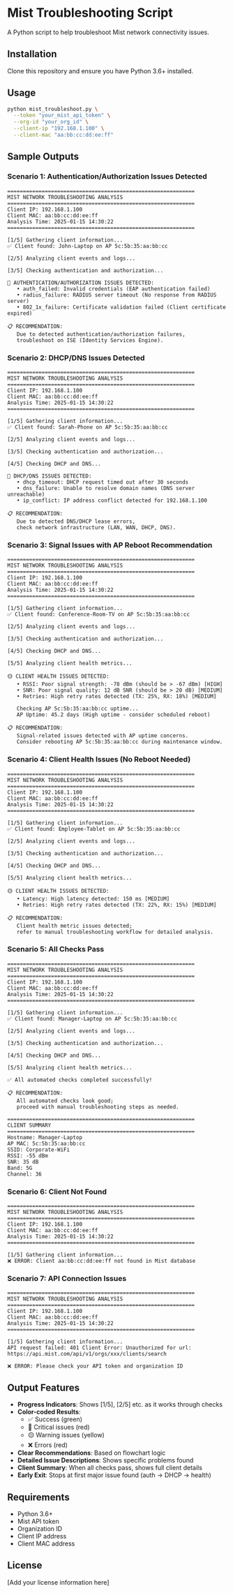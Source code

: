 # Mist Troubleshooting Script

A Python script to help troubleshoot Mist network connectivity issues.

## Installation

Clone this repository and ensure you have Python 3.6+ installed.

## Usage

```bash
python mist_troubleshoot.py \
  --token "your_mist_api_token" \
  --org-id "your_org_id" \
  --client-ip "192.168.1.100" \
  --client-mac "aa:bb:cc:dd:ee:ff"
```

## Sample Outputs

### Scenario 1: Authentication/Authorization Issues Detected

```plaintext
============================================================
MIST NETWORK TROUBLESHOOTING ANALYSIS
============================================================
Client IP: 192.168.1.100
Client MAC: aa:bb:cc:dd:ee:ff
Analysis Time: 2025-01-15 14:30:22
============================================================

[1/5] Gathering client information...
✅ Client found: John-Laptop on AP 5c:5b:35:aa:bb:cc

[2/5] Analyzing client events and logs...

[3/5] Checking authentication and authorization...

🔴 AUTHENTICATION/AUTHORIZATION ISSUES DETECTED:
   • auth_failed: Invalid credentials (EAP authentication failed)
   • radius_failure: RADIUS server timeout (No response from RADIUS server)
   • 802_1x_failure: Certificate validation failed (Client certificate expired)

📋 RECOMMENDATION:
   Due to detected authentication/authorization failures,
   troubleshoot on ISE (Identity Services Engine).
```

### Scenario 2: DHCP/DNS Issues Detected

```plaintext
============================================================
MIST NETWORK TROUBLESHOOTING ANALYSIS
============================================================
Client IP: 192.168.1.100
Client MAC: aa:bb:cc:dd:ee:ff
Analysis Time: 2025-01-15 14:30:22
============================================================

[1/5] Gathering client information...
✅ Client found: Sarah-Phone on AP 5c:5b:35:aa:bb:cc

[2/5] Analyzing client events and logs...

[3/5] Checking authentication and authorization...

[4/5] Checking DHCP and DNS...

🔴 DHCP/DNS ISSUES DETECTED:
   • dhcp_timeout: DHCP request timed out after 30 seconds
   • dns_failure: Unable to resolve domain names (DNS server unreachable)
   • ip_conflict: IP address conflict detected for 192.168.1.100

📋 RECOMMENDATION:
   Due to detected DNS/DHCP lease errors,
   check network infrastructure (LAN, WAN, DHCP, DNS).
```

### Scenario 3: Signal Issues with AP Reboot Recommendation

```plaintext
============================================================
MIST NETWORK TROUBLESHOOTING ANALYSIS
============================================================
Client IP: 192.168.1.100
Client MAC: aa:bb:cc:dd:ee:ff
Analysis Time: 2025-01-15 14:30:22
============================================================

[1/5] Gathering client information...
✅ Client found: Conference-Room-TV on AP 5c:5b:35:aa:bb:cc

[2/5] Analyzing client events and logs...

[3/5] Checking authentication and authorization...

[4/5] Checking DHCP and DNS...

[5/5] Analyzing client health metrics...

🟡 CLIENT HEALTH ISSUES DETECTED:
   • RSSI: Poor signal strength: -78 dBm (should be > -67 dBm) [HIGH]
   • SNR: Poor signal quality: 12 dB SNR (should be > 20 dB) [MEDIUM]
   • Retries: High retry rates detected (TX: 25%, RX: 18%) [MEDIUM]

   Checking AP 5c:5b:35:aa:bb:cc uptime...
   AP Uptime: 45.2 days (High uptime - consider scheduled reboot)

📋 RECOMMENDATION:
   Signal-related issues detected with AP uptime concerns.
   Consider rebooting AP 5c:5b:35:aa:bb:cc during maintenance window.
```

### Scenario 4: Client Health Issues (No Reboot Needed)

```plaintext
============================================================
MIST NETWORK TROUBLESHOOTING ANALYSIS
============================================================
Client IP: 192.168.1.100
Client MAC: aa:bb:cc:dd:ee:ff
Analysis Time: 2025-01-15 14:30:22
============================================================

[1/5] Gathering client information...
✅ Client found: Employee-Tablet on AP 5c:5b:35:aa:bb:cc

[2/5] Analyzing client events and logs...

[3/5] Checking authentication and authorization...

[4/5] Checking DHCP and DNS...

[5/5] Analyzing client health metrics...

🟡 CLIENT HEALTH ISSUES DETECTED:
   • Latency: High latency detected: 150 ms [MEDIUM]
   • Retries: High retry rates detected (TX: 22%, RX: 15%) [MEDIUM]

📋 RECOMMENDATION:
   Client health metric issues detected;
   refer to manual troubleshooting workflow for detailed analysis.
```

### Scenario 5: All Checks Pass

```plaintext
============================================================
MIST NETWORK TROUBLESHOOTING ANALYSIS
============================================================
Client IP: 192.168.1.100
Client MAC: aa:bb:cc:dd:ee:ff
Analysis Time: 2025-01-15 14:30:22
============================================================

[1/5] Gathering client information...
✅ Client found: Manager-Laptop on AP 5c:5b:35:aa:bb:cc

[2/5] Analyzing client events and logs...

[3/5] Checking authentication and authorization...

[4/5] Checking DHCP and DNS...

[5/5] Analyzing client health metrics...

✅ All automated checks completed successfully!

📋 RECOMMENDATION:
   All automated checks look good;
   proceed with manual troubleshooting steps as needed.

============================================================
CLIENT SUMMARY
============================================================
Hostname: Manager-Laptop
AP MAC: 5c:5b:35:aa:bb:cc
SSID: Corporate-WiFi
RSSI: -55 dBm
SNR: 35 dB
Band: 5G
Channel: 36
```

### Scenario 6: Client Not Found

```plaintext
============================================================
MIST NETWORK TROUBLESHOOTING ANALYSIS
============================================================
Client IP: 192.168.1.100
Client MAC: aa:bb:cc:dd:ee:ff
Analysis Time: 2025-01-15 14:30:22
============================================================

[1/5] Gathering client information...
❌ ERROR: Client aa:bb:cc:dd:ee:ff not found in Mist database
```

### Scenario 7: API Connection Issues

```plaintext
============================================================
MIST NETWORK TROUBLESHOOTING ANALYSIS
============================================================
Client IP: 192.168.1.100
Client MAC: aa:bb:cc:dd:ee:ff
Analysis Time: 2025-01-15 14:30:22
============================================================

[1/5] Gathering client information...
API request failed: 401 Client Error: Unauthorized for url: https://api.mist.com/api/v1/orgs/xxx/clients/search

❌ ERROR: Please check your API token and organization ID
```

## Output Features

- **Progress Indicators**: Shows [1/5], [2/5] etc. as it works through checks
- **Color-coded Results**: 
  - ✅ Success (green)
  - 🔴 Critical issues (red) 
  - 🟡 Warning issues (yellow)
  - ❌ Errors (red)
- **Clear Recommendations**: Based on flowchart logic
- **Detailed Issue Descriptions**: Shows specific problems found
- **Client Summary**: When all checks pass, shows full client details
- **Early Exit**: Stops at first major issue found (auth → DHCP → health)

## Requirements

- Python 3.6+
- Mist API token
- Organization ID
- Client IP address
- Client MAC address

## License

[Add your license information here]
